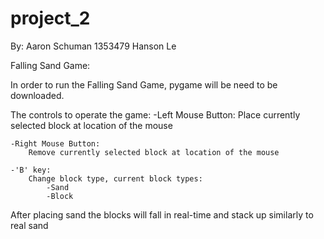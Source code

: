project_2
============
By: Aaron Schuman 1353479
    Hanson Le


Falling Sand Game:

In order to run the Falling Sand Game, pygame will be need to be downloaded.

The controls to operate the game:
    -Left Mouse Button:
        Place currently selected block at location of the mouse
    
    -Right Mouse Button:
        Remove currently selected block at location of the mouse
        
    -'B' key:
        Change block type, current block types:
            -Sand
            -Block
            
After placing sand the blocks will fall in real-time and stack up similarly to real sand

